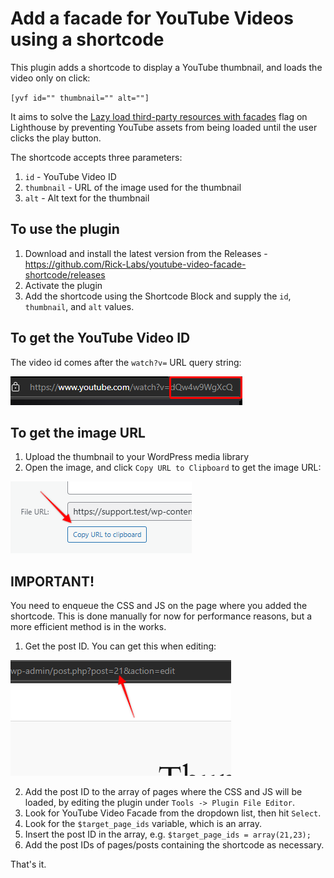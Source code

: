 # Add a facade for YouTube Videos using a shortcode

This plugin adds a shortcode to display a YouTube thumbnail, and loads the video only on click:

`[yvf id="" thumbnail="" alt=""]`

It aims to solve the [Lazy load third-party resources with facades](https://developer.chrome.com/docs/lighthouse/performance/third-party-facades) flag on Lighthouse by preventing YouTube assets from being loaded until the user clicks the play button.

The shortcode accepts three parameters:
1. `id` - YouTube Video ID
2. `thumbnail` - URL of the image used for the thumbnail
3. `alt` - Alt text for the thumbnail

## To use the plugin
1. Download and install the latest version from the Releases - https://github.com/Rick-Labs/youtube-video-facade-shortcode/releases
2. Activate the plugin
3. Add the shortcode using the Shortcode Block and supply the `id`, `thumbnail`, and `alt` values.

## To get the YouTube Video ID
The video id comes after the `watch?v=` URL query string:

![YouTube Video ID](tutorials/youtube-video-id.png)

## To get the image URL
1. Upload the thumbnail to your WordPress media library
2. Open the image, and click `Copy URL to Clipboard` to get the image URL:

![Thumbnail URL](tutorials/copy-url-to-clipboard.png)

## IMPORTANT!
You need to enqueue the CSS and JS on the page where you added the shortcode. This is done manually for now for performance reasons, but a more efficient method is in the works.

1. Get the post ID. You can get this when editing:

![Post ID](tutorials/post-id.png)

2. Add the post ID to the array of pages where the CSS and JS will be loaded, by editing the plugin under `Tools -> Plugin File Editor`.
3. Look for YouTube Video Facade from the dropdown list, then hit `Select`.
4. Look for the `$target_page_ids` variable, which is an array.
5. Insert the post ID in the array, e.g. `$target_page_ids = array(21,23);`
6. Add the post IDs of pages/posts containing the shortcode as necessary.

That's it.